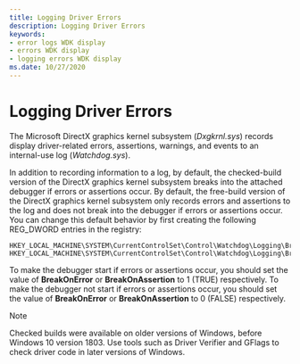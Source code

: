 ```yaml
---
title: Logging Driver Errors
description: Logging Driver Errors
keywords:
- error logs WDK display
- errors WDK display
- logging errors WDK display
ms.date: 10/27/2020
---
```


# Logging Driver Errors

The Microsoft DirectX graphics kernel subsystem (*Dxgkrnl.sys*) records display driver-related errors, assertions, warnings, and events to an internal-use log (*Watchdog.sys*).

In addition to recording information to a log, by default, the checked-build version of the DirectX graphics kernel subsystem breaks into the attached debugger if errors or assertions occur. By default, the free-build version of the DirectX graphics kernel subsystem only records errors and assertions to the log and does not break into the debugger if errors or assertions occur. You can change this default behavior by first creating the following REG_DWORD entries in the registry:

```registry
HKEY_LOCAL_MACHINE\SYSTEM\CurrentControlSet\Control\Watchdog\Logging\BreakOnAssertion
HKEY_LOCAL_MACHINE\SYSTEM\CurrentControlSet\Control\Watchdog\Logging\BreakOnError
```

To make the debugger start if errors or assertions occur, you should set the value of **BreakOnError** or **BreakOnAssertion** to 1 (TRUE) respectively. To make the debugger not start if errors or assertions occur, you should set the value of **BreakOnError** or **BreakOnAssertion** to 0 (FALSE) respectively.

> [!NOTE]
> Checked builds were available on older versions of Windows, before Windows 10 version 1803. Use tools such as Driver Verifier and GFlags to check driver code in later versions of Windows.
